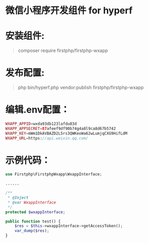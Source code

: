 # 微信小程序开发组件 for hyperf

# 安装组件:
>composer require firstphp/firstphp-wxapp

# 发布配置:
>php bin/hyperf.php vendor:publish firstphp/firstphp-wxapp

# 编辑.env配置：
```php
WXAPP_APPID=wxda93db123lafdu83d
WXAPP_APPSECRET=87afeef9df90b74g4a8l9ca8d67b5742
WXAPP_KEY=mWm1DkAVBAZD2L5rs3QWKeoWa62wLumjqCXG9HifLdM
WXAPP_URL=https://api.weixin.qq.com/
```

# 示例代码：
```php
use Firstphp\FirstphpWxapp\WxappInterface;

......

/**
 * @Inject
 * @var WxappInterface
 */
protected $wxappInterface;

public function test() {
    $res = $this->wxappInterface->getAccessToken();
    var_dump($res);
}
```